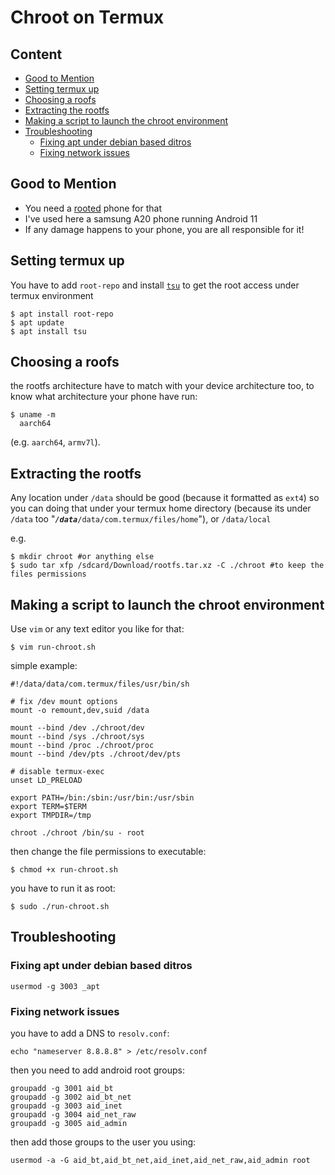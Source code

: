 # Chroot on Termux

## Content

- [Good to Mention](#good-to-mention)
- [Setting termux up](#setting-termux-up)
- [Choosing a roofs](#choosing-a-roofs)
- [Extracting the rootfs](#extracting-the-rootfs)
- [Making a script to launch the chroot environment](#making-a-script-to-launch-the-chroot-environment)
- [Troubleshooting](#troubleshooting)
  - [Fixing apt under debian based ditros](#fixing-apt-under-debian-based-ditros)
  - [Fixing network issues](#fixing-network-issues)

## Good to Mention

- You need a [rooted](https://en.m.wikipedia.org/wiki/Rooting_(Android)) phone for that
- I've used here a samsung A20 phone running Android 11
- If any damage happens to your phone, you are all responsible for it!

## Setting termux up

You have to add `root-repo` and install [`tsu`](https://github.com/cswl/tsu) to get the root access under termux environment

```shell
$ apt install root-repo
$ apt update
$ apt install tsu
```

## Choosing a roofs

the rootfs architecture have to match with your device architecture too, to know what architecture your phone have run:

```shell
$ uname -m
  aarch64
```

(e.g. `aarch64`, `armv7l`).

## Extracting the rootfs

Any location under `/data` should be good (because it formatted as `ext4`) so you can doing that under your termux home directory (because its under `/data` too "_**`/data`**_`/data/com.termux/files/home`"), or `/data/local`

e.g.

```shell
$ mkdir chroot #or anything else
$ sudo tar xfp /sdcard/Download/rootfs.tar.xz -C ./chroot #to keep the files permissions
```

## Making a script to launch the chroot environment

Use `vim` or any text editor you like for that:

```
$ vim run-chroot.sh
```

simple example:

```shell
#!/data/data/com.termux/files/usr/bin/sh

# fix /dev mount options
mount -o remount,dev,suid /data

mount --bind /dev ./chroot/dev
mount --bind /sys ./chroot/sys
mount --bind /proc ./chroot/proc
mount --bind /dev/pts ./chroot/dev/pts

# disable termux-exec
unset LD_PRELOAD

export PATH=/bin:/sbin:/usr/bin:/usr/sbin
export TERM=$TERM
export TMPDIR=/tmp

chroot ./chroot /bin/su - root
```

then change the file permissions to executable:

```shell
$ chmod +x run-chroot.sh
```

you have to run it as root:

```shell
$ sudo ./run-chroot.sh
```

## Troubleshooting

### Fixing apt under debian based ditros

```shell
usermod -g 3003 _apt
```

### Fixing network issues

you have to add a DNS to `resolv.conf`:

```shell
echo "nameserver 8.8.8.8" > /etc/resolv.conf
```

then you need to add android root groups:

```shell
groupadd -g 3001 aid_bt
groupadd -g 3002 aid_bt_net
groupadd -g 3003 aid_inet
groupadd -g 3004 aid_net_raw
groupadd -g 3005 aid_admin
```

then add those groups to the user you using:

```shell
usermod -a -G aid_bt,aid_bt_net,aid_inet,aid_net_raw,aid_admin root
```

